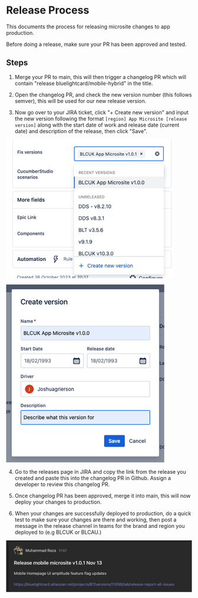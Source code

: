 # Release Process
This documents the process for releasing microsite changes to app production.

Before doing a release, make sure your PR has been approved and tested.

## Steps
 1. Merge your PR to main, this will then trigger a changelog PR which will contain "release bluelightcard/mobile-hybrid" in the title.

 2. Open the changelog PR, and check the new version number (this follows semver), this will be used for our new release version.

 3. Now go over to your JIRA ticket, click "+ Create new version" and input the new version following the format `[region] App Microsite [release version]` along with the start date of work and release date (current date) and description of the release, then click "Save".

 ![JIRA fix version](./screenshots/jira-fix-versions.png)

 ![JIRA create version](./screenshots/jira-create-version.png)

 4. Go to the releases page in JIRA and copy the link from the release you created and paste this into the changelog PR in Github. Assign a developer to review this changelog PR.

 5. Once changelog PR has been approved, merge it into main, this will now deploy your changes to production.

 6. When your changes are successfully deployed to production, do a quick test to make sure your changes are there and working, then post a message in the release channel in teams for the brand and region you deployed to (e.g BLCUK or BLCAU.)
 
 ![Release message](./screenshots/release-message.png)